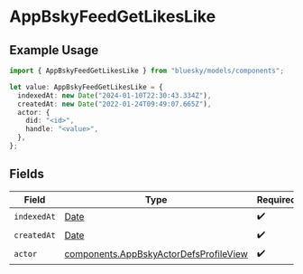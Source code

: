 # AppBskyFeedGetLikesLike

## Example Usage

```typescript
import { AppBskyFeedGetLikesLike } from "bluesky/models/components";

let value: AppBskyFeedGetLikesLike = {
  indexedAt: new Date("2024-01-10T22:30:43.334Z"),
  createdAt: new Date("2022-01-24T09:49:07.665Z"),
  actor: {
    did: "<id>",
    handle: "<value>",
  },
};
```

## Fields

| Field                                                                                            | Type                                                                                             | Required                                                                                         | Description                                                                                      |
| ------------------------------------------------------------------------------------------------ | ------------------------------------------------------------------------------------------------ | ------------------------------------------------------------------------------------------------ | ------------------------------------------------------------------------------------------------ |
| `indexedAt`                                                                                      | [Date](https://developer.mozilla.org/en-US/docs/Web/JavaScript/Reference/Global_Objects/Date)    | :heavy_check_mark:                                                                               | N/A                                                                                              |
| `createdAt`                                                                                      | [Date](https://developer.mozilla.org/en-US/docs/Web/JavaScript/Reference/Global_Objects/Date)    | :heavy_check_mark:                                                                               | N/A                                                                                              |
| `actor`                                                                                          | [components.AppBskyActorDefsProfileView](../../models/components/appbskyactordefsprofileview.md) | :heavy_check_mark:                                                                               | N/A                                                                                              |
